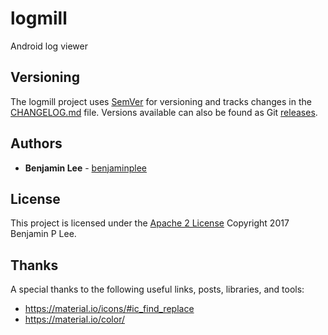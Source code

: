 # logmill
Android log viewer

## Versioning

The logmill  project uses [SemVer](http://semver.org/) for versioning and tracks changes in the [CHANGELOG.md](CHANGELOG.md) file. Versions available can also be found as Git [releases](releases).

## Authors

* **Benjamin Lee** - [benjaminplee](https://github.com/benjaminplee)

## License

This project is licensed under the [Apache 2 License](LICENSE) Copyright 2017 Benjamin P Lee.

## Thanks

A special thanks to the following useful links, posts, libraries, and tools:

* https://material.io/icons/#ic_find_replace
* https://material.io/color/
